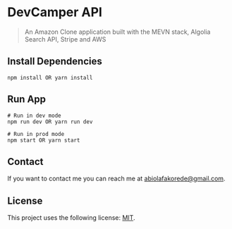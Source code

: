 # DevCamper API

> An Amazon Clone application built with the MEVN stack, Algolia Search API, Stripe and AWS

## Install Dependencies

```
npm install OR yarn install
```

## Run App

```
# Run in dev mode
npm run dev OR yarn run dev

# Run in prod mode
npm start OR yarn start
```

## Contact

If you want to contact me you can reach me at <abiolafakorede@gmail.com>.

## License

This project uses the following license: [MIT](https://opensource.org/licenses/MIT).
